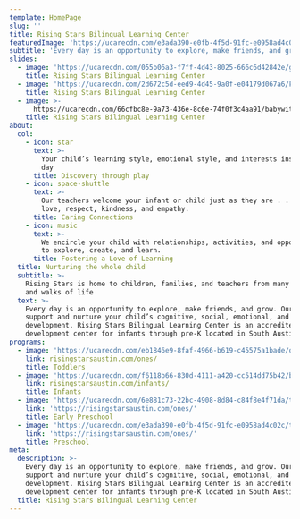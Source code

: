 ```yaml
---
template: HomePage
slug: ''
title: Rising Stars Bilingual Learning Center
featuredImage: 'https://ucarecdn.com/e3ada390-e0fb-4f5d-91fc-e0958ad4c02c/'
subtitle: 'Every day is an opportunity to explore, make friends, and grow.'
slides:
  - image: 'https://ucarecdn.com/055b06a3-f7ff-4d43-8025-666c6d42842e/girlwithleaf.jpg'
    title: Rising Stars Bilingual Learning Center
  - image: 'https://ucarecdn.com/2d672c5d-eed9-4d45-9a0f-e04179d067a6/kidsmiling.jpg'
    title: Rising Stars Bilingual Learning Center
  - image: >-
      https://ucarecdn.com/66cfbc8e-9a73-436e-8c6e-74f0f3c4aa91/babywithblock.jpg
    title: Rising Stars Bilingual Learning Center
about:
  col:
    - icon: star
      text: >-
        Your child’s learning style, emotional style, and interests inspire each
        day
      title: Discovery through play
    - icon: space-shuttle
      text: >-
        Our teachers welcome your infant or child just as they are . . . with
        love, respect, kindness, and empathy.
      title: Caring Connections
    - icon: music
      text: >-
        We encircle your child with relationships, activities, and opportunities
        to explore, create, and learn.
      title: Fostering a Love of Learning
  title: Nurturing the whole child
  subtitle: >-
    Rising Stars is home to children, families, and teachers from many countries
    and walks of life
  text: >-
    Every day is an opportunity to explore, make friends, and grow. Our teachers
    support and nurture your child’s cognitive, social, emotional, and physical
    development. Rising Stars Bilingual Learning Center is an accredited child
    development center for infants through pre-K located in South Austin.
programs:
  - image: 'https://ucarecdn.com/eb1846e9-8faf-4966-b619-c45575a1bade/ones.jpg'
    link: risingstarsaustin.com/ones/
    title: Toddlers
  - image: 'https://ucarecdn.com/f6118b66-830d-4111-a420-cc514dd75b42/babies.jpg'
    link: risingstarsaustin.com/infants/
    title: Infants
  - image: 'https://ucarecdn.com/6e881c73-22bc-4908-8d84-c84f8e4f71da/twos.jpg'
    link: 'https://risingstarsaustin.com/ones/'
    title: Early Preschool
  - image: 'https://ucarecdn.com/e3ada390-e0fb-4f5d-91fc-e0958ad4c02c/threes.jpg'
    link: 'https://risingstarsaustin.com/ones/'
    title: Preschool
meta:
  description: >-
    Every day is an opportunity to explore, make friends, and grow. Our teachers
    support and nurture your child’s cognitive, social, emotional, and physical
    development. Rising Stars Bilingual Learning Center is an accredited child
    development center for infants through pre-K located in South Austin.
  title: Rising Stars Bilingual Learning Center
---
```


